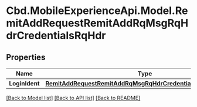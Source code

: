# Cbd.MobileExperienceApi.Model.RemitAddRequestRemitAddRqMsgRqHdrCredentialsRqHdr

## Properties

Name | Type | Description | Notes
------------ | ------------- | ------------- | -------------
**LoginIdent** | [**RemitAddRequestRemitAddRqMsgRqHdrCredentialsRqHdrLoginIdent**](RemitAddRequestRemitAddRqMsgRqHdrCredentialsRqHdrLoginIdent.md) |  | [optional] 

[[Back to Model list]](../README.md#documentation-for-models) [[Back to API list]](../README.md#documentation-for-api-endpoints) [[Back to README]](../README.md)

